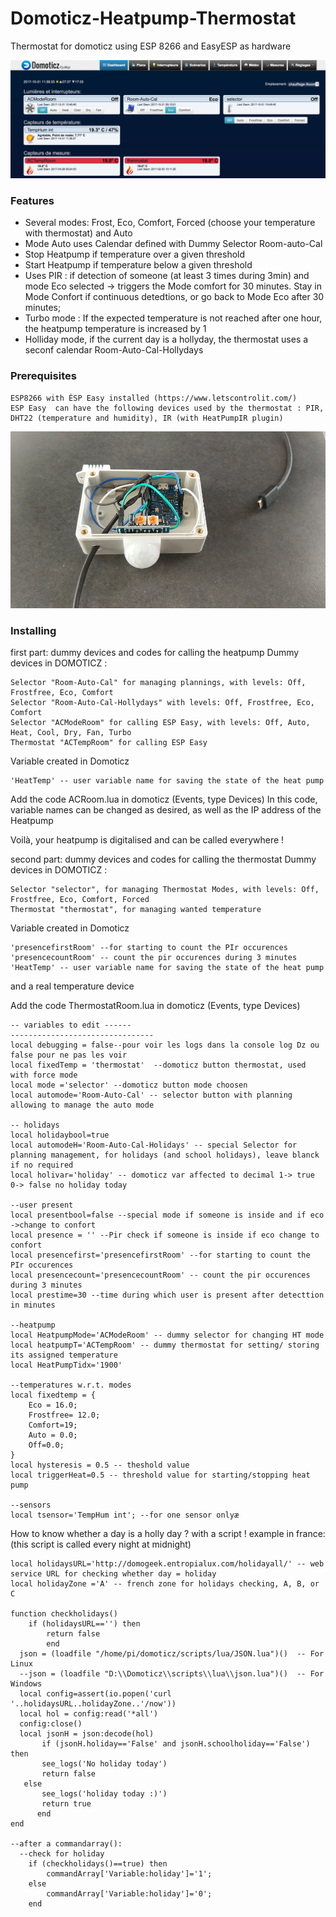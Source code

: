 # Domoticz-Heatpump-Thermostat
Thermostat for domoticz using ESP 8266 and EasyESP as hardware

![Domoticz example](https://raw.githubusercontent.com/sasa27/Domoticz-Heatpump-Thermostat/master/exThermostat.png)

### Features
* Several modes: Frost, Eco, Comfort, Forced (choose your temperature with thermostat) and Auto
* Mode Auto uses Calendar defined with Dummy Selector Room-auto-Cal
* Stop Heatpump if temperature over a given threshold
* Start Heatpump if temperature below a given threshold
* Uses PIR : if detection of someone (at least 3 times during 3min) and mode Eco selected -> triggers the Mode comfort for 30 minutes. Stay in Mode Confort if continuous detedtions, or go back to Mode Eco after 30 minutes;
* Turbo mode : If the expected temperature is not reached after one hour, the heatpump temperature is increased by 1
* Holliday mode, if the current day is a hollyday, the thermostat uses a seconf calendar Room-Auto-Cal-Hollydays 

### Prerequisites
```
ESP8266 with ÈSP Easy installed (https://www.letscontrolit.com/)
ESP Easy  can have the following devices used by the thermostat : PIR, DHT22 (temperature and humidity), IR (with HeatPumpIR plugin)
```
![Hardware](https://raw.githubusercontent.com/sasa27/Domoticz-Heatpump-Thermostat/master/hardware.png)

### Installing

first part: dummy devices and codes for calling the heatpump
Dummy devices in DOMOTICZ :
```
Selector "Room-Auto-Cal" for managing plannings, with levels: Off, Frostfree, Eco, Comfort
Selector "Room-Auto-Cal-Hollydays" with levels: Off, Frostfree, Eco, Comfort
Selector "ACModeRoom" for calling ESP Easy, with levels: Off, Auto, Heat, Cool, Dry, Fan, Turbo
Thermostat "ACTempRoom" for calling ESP Easy
```
Variable created in Domoticz
```
'HeatTemp' -- user variable name for saving the state of the heat pump 
```
Add the code ACRoom.lua in domoticz (Events, type Devices)
In this code, variable names can be changed as desired, as well as the IP address of the Heatpump

Voilà, your heatpump is digitalised and can be called everywhere !

second part: dummy devices and codes for calling the thermostat
Dummy devices in DOMOTICZ :
```
Selector "selector", for managing Thermostat Modes, with levels: Off, Frostfree, Eco, Comfort, Forced
Thermostat "thermostat", for managing wanted temperature
```

Variable created in Domoticz
```
'presencefirstRoom' --for starting to count the PIr occurences
'presencecountRoom' -- count the pir occurences during 3 minutes
'HeatTemp' -- user variable name for saving the state of the heat pump 
```
and a real temperature device

Add the code ThermostatRoom.lua in domoticz (Events, type Devices)
```
-- variables to edit ------
--------------------------------
local debugging = false--pour voir les logs dans la console log Dz ou false pour ne pas les voir
local fixedTemp = 'thermostat'  --domoticz button thermostat, used with force mode
local mode ='selector' --domoticz button mode choosen 
local automode='Room-Auto-Cal' -- selector button with planning allowing to manage the auto mode

-- holidays
local holidaybool=true
local automodeH='Room-Auto-Cal-Holidays' -- special Selector for planning management, for holidays (and school holidays), leave blanck if no required
local holivar='holiday' -- domoticz var affected to decimal 1-> true 0-> false no holiday today

--user present 
local presentbool=false --special mode if someone is inside and if eco ->change to confort
local presence = '' --Pir check if someone is inside if eco change to confort
local presencefirst='presencefirstRoom' --for starting to count the PIr occurences
local presencecount='presencecountRoom' -- count the pir occurences during 3 minutes
local prestime=30 --time during which user is present after detecttion in minutes

--heatpump
local HeatpumpMode='ACModeRoom' -- dummy selector for changing HT mode
local heatpumpT='ACTempRoom' -- dummy thermostat for setting/ storing its assigned temperature
local HeatPumpTidx='1900'

--temperatures w.r.t. modes
local fixedtemp = {
    Eco = 16.0;
    Frostfree= 12.0;
    Comfort=19;
    Auto = 0.0;
    Off=0.0;
}
local hysteresis = 0.5 -- theshold value
local triggerHeat=0.5 -- threshold value for starting/stopping heat pump

--sensors
local tsensor='TempHum int'; --for one sensor onlyæ
```

How to know whether a day is a holly day ?
with a script ! 
example in france: (this script is called every night at midnight)
```
local holidaysURL='http://domogeek.entropialux.com/holidayall/' -- web service URL for checking whether day = holiday 
local holidayZone ='A' -- french zone for holidays checking, A, B, or C

function checkholidays()
    if (holidaysURL=='') then 
        return false
        end
  json = (loadfile "/home/pi/domoticz/scripts/lua/JSON.lua")()  -- For Linux
  --json = (loadfile "D:\\Domoticz\\scripts\\lua\\json.lua")()  -- For Windows
  local config=assert(io.popen('curl '..holidaysURL..holidayZone..'/now'))
  local hol = config:read('*all')
  config:close()
  local jsonH = json:decode(hol)
       if (jsonH.holiday=='False' and jsonH.schoolholiday=='False') then
       see_logs('No holiday today')
       return false
   else
       see_logs('holiday today :)')
       return true
      end
end

--after a commandarray():
  --check for holiday
    if (checkholidays()==true) then
        commandArray['Variable:holiday']='1';
    else
        commandArray['Variable:holiday']='0';
    end
```
